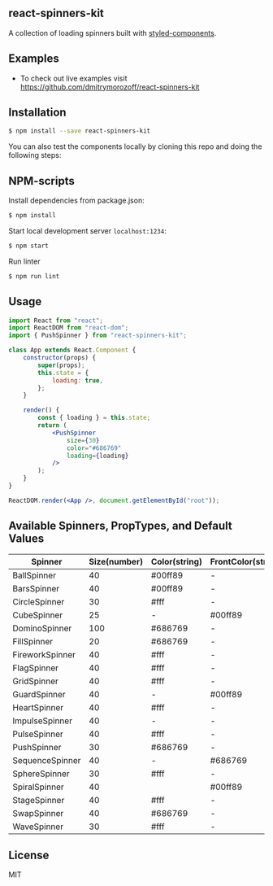 ## react-spinners-kit

A collection of loading spinners built with [styled-components](https://styled-components.com).

## Examples

-   To check out live examples visit https://github.com/dmitrymorozoff/react-spinners-kit

## Installation

```bash
$ npm install --save react-spinners-kit
```

You can also test the components locally by cloning this repo and doing the following steps:

## NPM-scripts

Install dependencies from package.json:

```bash
$ npm install
```

Start local development server `localhost:1234`:

```bash
$ npm start
```

Run linter

```bash
$ npm run lint
```

## Usage

```jsx
import React from "react";
import ReactDOM from "react-dom";
import { PushSpinner } from "react-spinners-kit";

class App extends React.Component {
    constructor(props) {
        super(props);
        this.state = {
            loading: true,
        };
    }

    render() {
        const { loading } = this.state;
        return (
            <PushSpinner
                size={30}
                color="#686769"
                loading={loading}
            />
        );
    }
}

ReactDOM.render(<App />, document.getElementById("root"));
```

## Available Spinners, PropTypes, and Default Values

| Spinner         | Size(number) | Color(string) | FrontColor(string) | BackColor(string) | LeftColor(string) | TopColor(string) |
| --------------- | ------------ | ------------- | ------------------ | ----------------- | ----------------- | ---------------- |
| BallSpinner     | 40           | #00ff89       | -                  | -                 | -                 | -                |
| BarsSpinner     | 40           | #00ff89       | -                  | -                 | -                 | -                |
| CircleSpinner   | 30           | #fff          | -                  | -                 | -                 | -                |
| CubeSpinner     | 25           | -             | #00ff89            | #686769           | -                 | -                |
| DominoSpinner   | 100          | #686769       | -                  | -                 | -                 | -                |
| FillSpinner     | 20           | #686769       | -                  | -                 | -                 | -                |
| FireworkSpinner | 40           | #fff          | -                  | -                 | -                 | -                |
| FlagSpinner     | 40           | #fff          | -                  | -                 | -                 | -                |
| GridSpinner     | 40           | #fff          | -                  | -                 | -                 | -                |
| GuardSpinner    | 40           | -             | #00ff89            | -                 | #686769           | -                |
| HeartSpinner    | 40           | #fff          | -                  | -                 | -                 | -                |
| ImpulseSpinner  | 40           | -             | -                  | #686769           | -                 | #00ff89          |
| PulseSpinner    | 40           | #fff          | -                  | -                 | -                 | -                |
| PushSpinner     | 30           | #686769       | -                  | -                 | -                 | -                |
| SequenceSpinner | 40           | -             | #686769            | -                 | #00ff89           | -                |
| SphereSpinner   | 30           | #fff          | -                  | -                 | -                 | -                |
| SpiralSpinner   | 40           |               | #00ff89            | #686769           | -                 | -                |
| StageSpinner    | 40           | #fff          | -                  | -                 | -                 | -                |
| SwapSpinner     | 40           | #686769       | -                  | -                 | -                 | -                |
| WaveSpinner     | 30           | #fff          | -                  | -                 | -                 | -                |


## License

MIT